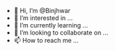 - 👋 Hi, I’m @Binjhwar
- 👀 I’m interested in ...
- 🌱 I’m currently learning ...
- 💞️ I’m looking to collaborate on ...
- 📫 How to reach me ...

<!---
Binjhwar/Binjhwar is a ✨ special ✨ repository because its `README.md` (this file) appears on your GitHub profile.
You can click the Preview link to take a look at your changes.
--->

